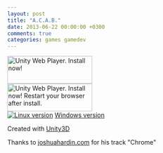 ```yaml
---
layout: post
title: "A.C.A.B."
date: 2013-06-22 00:00:00 +0300
comments: true
categories: games gamedev
---
```


<!--more-->

<script type='text/javascript'>
	var gameName = "acab";
	var gameWidth = 880;
	var gameHeight = 660;
</script>

<script type='text/javascript' src='{{ root_url }}/javascripts/web.js'></script>

<div id="unityPlayer">
	<div class="missing">
		<a href="http://unity3d.com/webplayer/" title="Unity Web Player. Install now!">
			<img alt="Unity Web Player. Install now!" src="http://webplayer.unity3d.com/installation/getunity.png" width="193" height="63" />
		</a>
	</div>
	<div class="broken">
		<a href="http://unity3d.com/webplayer/" title="Unity Web Player. Install now! Restart your browser after install.">
			<img alt="Unity Web Player. Install now! Restart your browser after install." src="http://webplayer.unity3d.com/installation/getunityrestart.png" width="193" height="63" />
		</a>
	</div>
</div>
<a href="http://yadi.sk/d/U9rngVsx5LDaA"><img src="{{ root_url }}/images/builds/tux.png" title="Linux-версия" alt="Linux version"></a>
<a href="https://yadi.sk/d/Iv0T5CYX3W9iaC">Windows version</a>

Created with [Unity3D](http://unity3d.com)

Thanks to [joshuahardin.com](joshuahardin.com) for his track "Chrome"
